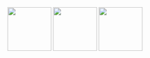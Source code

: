 
 
 <div align="center">
      <img 
       height="100"
       src="https://media.giphy.com/media/KegPbvrQghq1y/giphy.gif" />
      <img 
         height="100"
         src="https://media.giphy.com/media/MfSdxfJDocLu0/giphy.gif" />
      <img 
       height="100"
       src="https://media.giphy.com/media/10wlcF5A7AHEbK/giphy.gif" />
 </div>

<!--
**TropicalSunshine/TropicalSunshine** is a ✨ _special_ ✨ repository because its `README.md` (this file) appears on your GitHub profile.

Here are some ideas to get you started:

- 🔭 I’m currently working on ...
- 🌱 I’m currently learning ...
- 👯 I’m looking to collaborate on ...
- 🤔 I’m looking for help with ...
- 💬 Ask me about ...
- 📫 How to reach me: ...
- 😄 Pronouns: ...
- ⚡ Fun fact: ...
-->
